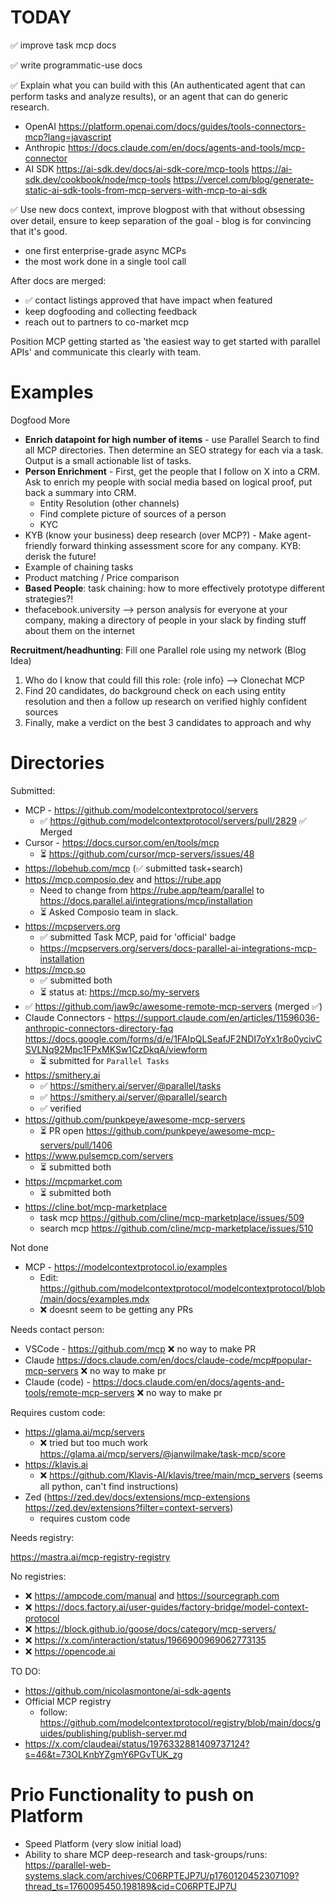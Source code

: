 <!-- Clear focus on getting MCP-UI post out there and making currently available features easier to use -->

# TODAY

✅ improve task mcp docs

✅ write programmatic-use docs

✅ Explain what you can build with this (An authenticated agent that can perform tasks and analyze results), or an agent that can do generic research.

- OpenAI https://platform.openai.com/docs/guides/tools-connectors-mcp?lang=javascript
- Anthropic https://docs.claude.com/en/docs/agents-and-tools/mcp-connector
- AI SDK https://ai-sdk.dev/docs/ai-sdk-core/mcp-tools https://ai-sdk.dev/cookbook/node/mcp-tools https://vercel.com/blog/generate-static-ai-sdk-tools-from-mcp-servers-with-mcp-to-ai-sdk

✅ Use new docs context, improve blogpost with that without obsessing over detail, ensure to keep separation of the goal - blog is for convincing that it's good.

- one first enterprise-grade async MCPs
- the most work done in a single tool call

After docs are merged:

- ✅ contact listings approved that have impact when featured
- keep dogfooding and collecting feedback
- reach out to partners to co-market mcp

Position MCP getting started as 'the easiest way to get started with parallel APIs' and communicate this clearly with team.

# Examples

Dogfood More

<!-- Put examples in thread https://wilmake.slack.com/archives/C09807JBB26/p1760031061625639 -->

- **Enrich datapoint for high number of items** - use Parallel Search to find all MCP directories. Then determine an SEO strategy for each via a task. Output is a small actionable list of tasks.
- **Person Enrichment** - First, get the people that I follow on X into a CRM. Ask to enrich my people with social media based on logical proof, put back a summary into CRM.
  - Entity Resolution (other channels)
  - Find complete picture of sources of a person
  - KYC
- KYB (know your business) deep research (over MCP?) - Make agent-friendly forward thinking assessment score for any company. KYB: derisk the future!
- Example of chaining tasks
- Product matching / Price comparison
- **Based People**: task chaining: how to more effectively prototype different strategies?!
- thefacebook.university --> person analysis for everyone at your company, making a directory of people in your slack by finding stuff about them on the internet

**Recruitment/headhunting**: Fill one Parallel role using my network (Blog Idea)

1. Who do I know that could fill this role: {role info} —> Clonechat MCP
2. Find 20 candidates, do background check on each using entity resolution and then a follow up research on verified highly confident sources
3. Finally, make a verdict on the best 3 candidates to approach and why

# Directories

Submitted:

- MCP - https://github.com/modelcontextprotocol/servers
  - ✅ https://github.com/modelcontextprotocol/servers/pull/2829 ✅ Merged
- Cursor - https://docs.cursor.com/en/tools/mcp
  - ⏳ https://github.com/cursor/mcp-servers/issues/48
- https://lobehub.com/mcp (✅ submitted task+search)
- https://mcp.composio.dev and https://rube.app
  - Need to change from https://rube.app/team/parallel to https://docs.parallel.ai/integrations/mcp/installation
  - ⏳ Asked Composio team in slack.
- https://mcpservers.org
  - ✅ submitted Task MCP, paid for 'official' badge
  - https://mcpservers.org/servers/docs-parallel-ai-integrations-mcp-installation
- https://mcp.so
  - ✅ submitted both
  - ⏳ status at: https://mcp.so/my-servers
- ✅ https://github.com/jaw9c/awesome-remote-mcp-servers (merged ✅)
- Claude Connectors - https://support.claude.com/en/articles/11596036-anthropic-connectors-directory-faq https://docs.google.com/forms/d/e/1FAIpQLSeafJF2NDI7oYx1r8o0ycivCSVLNq92Mpc1FPxMKSw1CzDkqA/viewform
  - ⏳ submitted for `Parallel Tasks`
- https://smithery.ai
  - ✅ https://smithery.ai/server/@parallel/tasks
  - ✅ https://smithery.ai/server/@parallel/search
  - ✅ verified
- https://github.com/punkpeye/awesome-mcp-servers
  - ⏳ PR open https://github.com/punkpeye/awesome-mcp-servers/pull/1406
- https://www.pulsemcp.com/servers
  - ⏳ submitted both
- https://mcpmarket.com
  - ⏳ submitted both
- https://cline.bot/mcp-marketplace
  - task mcp https://github.com/cline/mcp-marketplace/issues/509
  - search mcp https://github.com/cline/mcp-marketplace/issues/510

Not done

- MCP - https://modelcontextprotocol.io/examples
  - Edit: https://github.com/modelcontextprotocol/modelcontextprotocol/blob/main/docs/examples.mdx
  - ❌ doesnt seem to be getting any PRs

Needs contact person:

- VSCode - https://github.com/mcp ❌ no way to make PR
- Claude https://docs.claude.com/en/docs/claude-code/mcp#popular-mcp-servers ❌ no way to make pr
- Claude (code) - https://docs.claude.com/en/docs/agents-and-tools/remote-mcp-servers ❌ no way to make pr

Requires custom code:

- https://glama.ai/mcp/servers
  - ❌ tried but too much work https://glama.ai/mcp/servers/@janwilmake/task-mcp/score
- https://klavis.ai
  - ❌ https://github.com/Klavis-AI/klavis/tree/main/mcp_servers (seems all python, can't find instructions)
- Zed (https://zed.dev/docs/extensions/mcp-extensions https://zed.dev/extensions?filter=context-servers)
  - requires custom code

Needs registry:

https://mastra.ai/mcp-registry-registry

No registries:

- ❌ https://ampcode.com/manual and https://sourcegraph.com
- ❌ https://docs.factory.ai/user-guides/factory-bridge/model-context-protocol
- ❌ https://block.github.io/goose/docs/category/mcp-servers/
- ❌ https://x.com/interaction/status/1966900969062773135
- ❌ https://opencode.ai

TO DO:

- https://github.com/nicolasmontone/ai-sdk-agents
- Official MCP registry
  - follow: https://github.com/modelcontextprotocol/registry/blob/main/docs/guides/publishing/publish-server.md
- https://x.com/claudeai/status/1976332881409737124?s=46&t=73OLKnbYZgmY6PGvTUK_zg

# Prio Functionality to push on Platform

- Speed Platform (very slow initial load)
- Ability to share MCP deep-research and task-groups/runs: https://parallel-web-systems.slack.com/archives/C06RPTEJP7U/p1760120452307109?thread_ts=1760095450.198189&cid=C06RPTEJP7U

